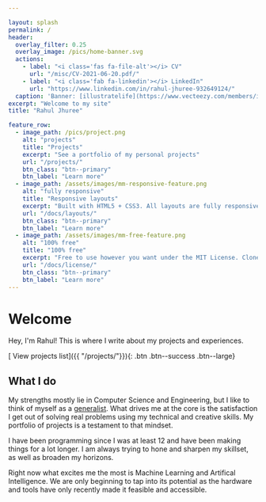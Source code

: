 ```yaml
---

layout: splash
permalink: /
header:
  overlay_filter: 0.25
  overlay_image: /pics/home-banner.svg
  actions:
    - label: "<i class='fas fa-file-alt'></i> CV"
      url: "/misc/CV-2021-06-20.pdf/"
    - label: "<i class='fab fa-linkedin'></i> LinkedIn"
      url: "https://www.linkedin.com/in/rahul-jhuree-932649124/"
  caption: 'Banner: [illustratelife](https://www.vecteezy.com/members/illustratelife)'
excerpt: "Welcome to my site"
title: "Rahul Jhuree"

feature_row:
  - image_path: /pics/project.png
    alt: "projects"
    title: "Projects"
    excerpt: "See a portfolio of my personal projects"
    url: "/projects/"
    btn_class: "btn--primary"
    btn_label: "Learn more"
  - image_path: /assets/images/mm-responsive-feature.png
    alt: "fully responsive"
    title: "Responsive layouts"
    excerpt: "Built with HTML5 + CSS3. All layouts are fully responsive with helpers to augment your content."
    url: "/docs/layouts/"
    btn_class: "btn--primary"
    btn_label: "Learn more"
  - image_path: /assets/images/mm-free-feature.png
    alt: "100% free"
    title: "100% free"
    excerpt: "Free to use however you want under the MIT License. Clone it, fork it, customize it... whatever!"
    url: "/docs/license/"
    btn_class: "btn--primary"
    btn_label: "Learn more"     
---
```


# Welcome

Hey, I'm Rahul! This is where I write about my projects and experiences.

[<i class='fas fa-tasks'></i> View projects list]({{ "/projects/"}}){: .btn .btn--success .btn--large}

## What I do

My strengths mostly lie in Computer Science and Engineering, but I like to think of myself as a [generalist][generalist-link]. What drives me at the core is the satisfaction I get out of solving real problems using my technical and creative skills. My portfolio of projects is a testament to that mindset.

I have been programming since I was at least 12 and have been making things for a lot longer. I am always trying to hone and sharpen my skillset, as well as broaden my horizons.

Right now what excites me the most is Machine Learning and Artifical Intelligence. We are only beginning to tap into its potential as the hardware and tools have only recently made it feasible and accessible.

[cv-link]:	/misc/CV-2021-06-20.pdf
[generalist-link]: https://www.forbes.com/sites/forbesbusinesscouncil/2021/06/03/the-value-of-being-a-generalist/?sh=4ead183a2fc8


